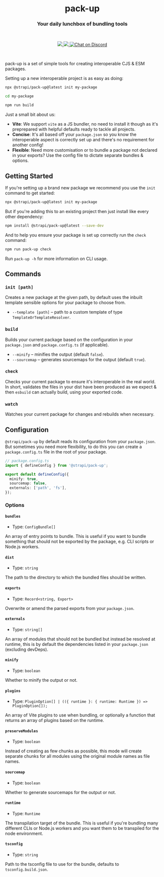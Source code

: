 <h1 align="center">pack-up</h1>
<h3 align="center">Your daily lunchbox of bundling tools</h3>

<br />

<p align="center">
  <a href="https://www.npmjs.com/package/@strapi/pack-up" target="_blank">
    <img src="https://img.shields.io/npm/v/@strapi/pack-up.svg?style=flat&colorA=4945ff&colorB=4945ff" />
  </a>
  <a href="https://www.npmjs.com/package/@strapi/pack-up" target="_blank">
    <img src="https://img.shields.io/npm/dm/@strapi/pack-up.svg?style=flat&colorA=4945ff&colorB=4945ff" />
  </a>
  <a href="https://discord.gg/strapi" target="_blank">
    <img src="https://img.shields.io/discord/811989166782021633?style=flat&colorA=4945ff&colorB=4945ff&label=discord&logo=discord&logoColor=f0f0ff" alt="Chat on Discord" />
  </a>
</p>

<br />

pack-up is a set of simple tools for creating interoperable CJS & ESM packages.

Setting up a new interoperable project is as easy as doing:

```sh
npx @strapi/pack-up@latest init my-package

cd my-package

npm run build
```

Just a small bit about us:

- **Vite**: We support `vite` as a JS bundler, no need to install it though as it's preprepared with helpful defaults ready to tackle all projects.
- **Concise**: It's all based off your `package.json` so you know the interoperable aspect is correctly set up and there's no requirement for another config!
- **Flexible**: Need more customisation or to bundle a package not declared in your exports? Use the config file to dictate separate bundles & options.

## Getting Started

If you're setting up a brand new package we recommend you use the `init` command to get started:

```sh
npx @strapi/pack-up@latest init my-package
```

But if you're adding this to an existing project then just install like every other dependency:

```sh
npm install @strapi/pack-up@latest --save-dev
```

And to help you ensure your package is set up correctly run the `check` command:

```sh
npm run pack-up check
```

Run `pack-up -h` for more information on CLI usage.

## Commands

### `init [path]`

Creates a new package at the given path, by default uses the inbuilt template sensible options for your package to choose from.

- `--template [path]` – path to a custom template of type `TemplateOrTemplateResolver`.

### `build`

Builds your current package based on the configuration in your `package.json` and `package.config.ts` (if applicable).

- `--minify` – minifies the output (default `false`).
- `--sourcemap` – generates sourcemaps for the output (default `true`).

### `check`

Checks your current package to ensure it's interoperable in the real world. In short, validates the files in your dist have been produced as we expect & then `esbuild` can actually build, using your exported code.

### `watch`

Watches your current package for changes and rebuilds when necessary.

## Configuration

`@strapi/pack-up` by default reads its configuration from your `package.json`. But sometimes you need more flexibility, to do this you can create a `package.config.ts` file in the root of your package.

```ts
// package.config.ts
import { defineConfig } from '@strapi/pack-up';

export default defineConfig({
  minify: true,
  sourcemap: false,
  externals: ['path', 'fs'],
});
```

### Options

#### `bundles`

- Type: `ConfigBundle[]`

An array of entry points to bundle. This is useful if you want to bundle something that should not
be exported by the package, e.g. CLI scripts or Node.js workers.

#### `dist`

- Type: `string`

The path to the directory to which the bundled files should be written.

#### `exports`

- Type: `Record<string, Export>`

Overwrite or amend the parsed exports from your `package.json`.

#### `externals`

- Type: `string[]`

An array of modules that should not be bundled but instead be resolved at runtime, this is by default the dependencies listed in your `package.json` (excluding devDeps).

#### `minify`

- Type: `boolean`

Whether to minify the output or not.

#### `plugins`

- Type: `PluginOption[] | (({ runtime }: { runtime: Runtime }) => PluginOption[]);`

An array of Vite plugins to use when bundling, or optionally a function that returns an array of plugins based on the runtime.

#### `preserveModules`

- Type: `boolean`

Instead of creating as few chunks as possible, this mode will create separate chunks for all modules using the original module names as file names.

#### `sourcemap`

- Type: `boolean`

Whether to generate sourcemaps for the output or not.

#### `runtime`

- Type: `Runtime`

The transpilation target of the bundle. This is useful if you're bundling many different CLIs or Node.js workers and you want them to be transpiled for the node environment.

#### `tsconfig`

- Type: `string`

Path to the tsconfig file to use for the bundle, defaults to `tsconfig.build.json`.
